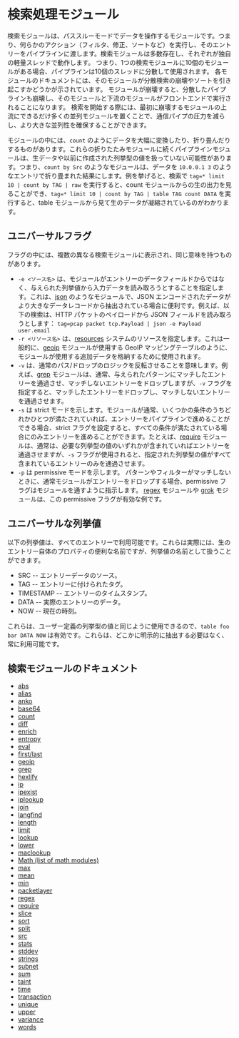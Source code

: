 # 検索処理モジュール

検索モジュールは、パススルーモードでデータを操作するモジュールです。つまり、何らかのアクション（フィルタ、修正、ソートなど）を実行し、そのエントリーをパイプラインに渡します。検索モジュールは多数存在し、それぞれが独自の軽量スレッドで動作します。 つまり、1つの検索モジュールに10個のモジュールがある場合、パイプラインは10個のスレッドに分散して使用されます。 各モジュールのドキュメントには、そのモジュールが分散検索の崩壊やソートを引き起こすかどうかが示されています。 モジュールが崩壊すると、分散したパイプラインも崩壊し、そのモジュールと下流のモジュールがフロントエンドで実行されることになります。 検索を開始する際には、最初に崩壊するモジュールの上流にできるだけ多くの並列モジュールを置くことで、通信パイプの圧力を減らし、より大きな並列性を確保することができます。

モジュールの中には、`count` のようにデータを大幅に変換したり、折り畳んだりするものがあります。これらの折りたたみモジュールに続くパイプラインモジュールは、生データや以前に作成された列挙型の値を扱っていない可能性があります。つまり、`count by Src` のようなモジュールは、データを `10.0.0.1 3` のようなエントリで折り畳まれた結果にします。例を挙げると、検索で `tag=* limit 10 | count by TAG | raw` を実行すると、count モジュールからの生の出力を見ることができ、`tag=* limit 10 | count by TAG | table TAG count DATA` を実行すると、table モジュールから見て生のデータが凝縮されているのがわかります。

## ユニバーサルフラグ

フラグの中には、複数の異なる検索モジュールに表示され、同じ意味を持つものがあります。

* `-e <ソース名>` は、モジュールがエントリーのデータフィールドからではなく、与えられた列挙値から入力データを読み取ろうとすることを指定します。これは、[json](json/json.md) のようなモジュールで、JSON エンコードされたデータがより大きなデータレコードから抽出されている場合に便利です。例えば、以下の検索は、HTTP パケットのペイロードから JSON フィールドを読み取ろうとします： `tag=pcap packet tcp.Payload | json -e Payload user.email`
* `-r <リソース名>` は、[resources](#!resources/resources.md) システムのリソースを指定します。これは一般的に、[geoip](geoip/geoip.md) モジュールが使用する GeoIP マッピングテーブルのように、モジュールが使用する追加データを格納するために使用されます。
* `-v` は、通常のパス/ドロップのロジックを反転させることを意味します。例えば、[grep](grep/grep.md) モジュールは、通常、与えられたパターンにマッチしたエントリーを通過させ、マッチしないエントリーをドロップしますが、`-v` フラグを指定すると、マッチしたエントリーをドロップし、マッチしないエントリーを通過させます。
* `-s` は strict モードを示します。モジュールが通常、いくつかの条件のうちどれかひとつが満たされていれば、エントリーをパイプラインで進めることができる場合、strict  フラグを設定すると、すべての条件が満たされている場合にのみエントリーを進めることができます。たとえば、[require](require/require.md) モジュールは、通常は、必要な列挙型の値のいずれかが含まれていればエントリーを通過させますが、`-s` フラグが使用されると、指定された列挙型の値がすべて含まれているエントリーのみを通過させます。
* `-p` は permissive モードを示します。 パターンやフィルターがマッチしないときに、通常モジュールがエントリーをドロップする場合、permissive フラグはモジュールを通すように指示します。 [regex](regex/regex.md) モジュールや [grok](grok/grok.md) モジュールは、この permissive フラグが有効な例です。

## ユニバーサルな列挙値

以下の列挙値は、すべてのエントリーで利用可能です。これらは実際には、生のエントリー自体のプロパティの便利な名前ですが、列挙値の名前として扱うことができます。

* SRC -- エントリーデータのソース。
* TAG -- エントリーに付けられたタグ。
* TIMESTAMP -- エントリーのタイムスタンプ。
* DATA -- 実際のエントリーのデータ。
* NOW -- 現在の時刻。

これらは、ユーザー定義の列挙型の値と同じように使用できるので、`table foo bar DATA NOW` は有効です。これらは、どこかに明示的に抽出する必要はなく、常に利用可能です。

## 検索モジュールのドキュメント

* [abs](abs/abs.md)
* [alias](alias/alias.md)
* [anko](anko/anko.md)
* [base64](base64/base64.md)
* [count](math/math.md#Count)
* [diff](diff/diff.md)
* [enrich](enrich/enrich.md)
* [entropy](math/math.md#Entropy)
* [eval](eval/eval.md)
* [first/last](firstlast/firstlast.md)
* [geoip](geoip/geoip.md)
* [grep](grep/grep.md)
* [hexlify](hexlify/hexlify.md)
* [ip](ip/ip.md)
* [ipexist](ipexist/ipexist.md)
* [iplookup](iplookup/iplookup.md)
* [join](join/join.md)
* [langfind](langfind/langfind.md)
* [length](length/length.md)
* [limit](limit/limit.md)
* [lookup](lookup/lookup.md)
* [lower](upperlower/upperlower.md)
* [maclookup](maclookup/maclookup.md)
* [Math (list of math modules)](math/math.md)
* [max](math/math.md#Max)
* [mean](math/math.md#Mean)
* [min](math/math.md#Min)
* [packetlayer](packetlayer/packetlayer.md)
* [regex](regex/regex.md)
* [require](require/require.md)
* [slice](slice/slice.md)
* [sort](sort/sort.md)
* [split](split/split.md)
* [src](src/src.md)
* [stats](stats/stats.md)
* [stddev](math/math.md#Stddev)
* [strings](strings/strings.md)
* [subnet](subnet/subnet.md)
* [sum](math/math.md#Sum)
* [taint](taint/taint.md)
* [time](time/time.md)
* [transaction](transaction/transaction.md)
* [unique](math/math.md#Unique)
* [upper](upperlower/upperlower.md)
* [variance](math/math.md#Variance)
* [words](words/words.md)
